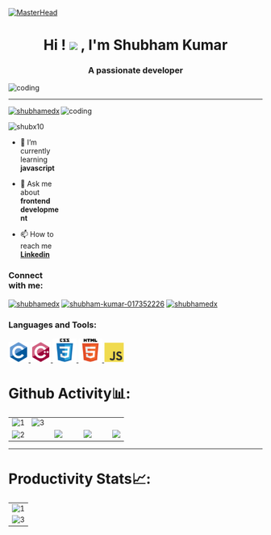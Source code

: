 [![MasterHead](https://d33wubrfki0l68.cloudfront.net/c29d0c185426842fa27bca13dee75c2c4457f9a8/ff26b/img/octocat-banner.jpg)](https://Shubx10.io)
<h1 align="center">Hi ! <img src="https://c.tenor.com/QG65z_UQSCgAAAAi/jorrparivar-digital-pratik.gif" width="50"> , I'm Shubham Kumar</h1>
<h3 align="center">A passionate developer</h3>
<img alt="coding" src="https://64.media.tumblr.com/2d0af9c90d1b1107313cc20bda01548a/tumblr_outwxnanpp1u79o2lo1_1280.gifv" width="1500" height="400">
<hr>
<img align="right" alt="coding" width="400" src="https://c.tenor.com/Xr1mzn6I4AwAAAAC/moving-formation.gif" height="365">

<p align="left"> <a href="https://twitter.com/shubhamedx" target="_blank"><img src="https://img.shields.io/twitter/follow/shubhamedx?logo=twitter&style=for-the-badge" alt="shubhamedx" /></a></p>

<p align="left"> <img src="https://komarev.com/ghpvc/?username=shubx10&label=Profile%20views&color=0e75b6&style=flat" alt="shubx10" /> </p>

- 🌱 I’m currently learning **javascript**

- 💬 Ask me about **frontend development**

- 📫 How to reach me **<a href="https://linkedin.com/in/shubham-kumar-017352226" target=blank>Linkedin</a>**

<h3 align="left">Connect with me:</h3>
<p align="left">
<a href="https://twitter.com/shubhamedx" target="_blank"><img align="center" src="https://cdn-icons.flaticon.com/png/512/3992/premium/3992594.png?token=exp=1651656841~hmac=2a3e3aaeb4dad2defc4915437f83b5bf" alt="shubhamedx" height="40" width="40" /></a>
<a href="https://linkedin.com/in/shubham-kumar-017352226" target="_blank"><img align="center" src="https://cdn-icons.flaticon.com/png/512/3536/premium/3536505.png?token=exp=1651657082~hmac=3dfd25eb149e30b10aa65e967b57fed0" alt="shubham-kumar-017352226" height="40" width="40" /></a>
<a href="https://instagram.com/shubhamedx" target="_blank"><img align="center" src="https://cdn-icons.flaticon.com/png/512/3955/premium/3955027.png?token=exp=1651657219~hmac=059f0addb369c60fa622e5c9d530e148" alt="shubhamedx" height="40" width="40" /></a>
</p>

<h3 align="left">Languages and Tools:</h3>
<p align="left"> <a href="https://www.cprogramming.com/" target="_blank" rel="noreferrer"> <img src="https://raw.githubusercontent.com/devicons/devicon/master/icons/c/c-original.svg" alt="c" width="40" height="40"/> </a> <a href="https://www.w3schools.com/cpp/" target="_blank" rel="noreferrer"> <img src="https://raw.githubusercontent.com/devicons/devicon/master/icons/cplusplus/cplusplus-original.svg" alt="cplusplus" width="40" height="40"/> </a> <a href="https://www.w3schools.com/css/" target="_blank" rel="noreferrer"> <img src="https://raw.githubusercontent.com/devicons/devicon/master/icons/css3/css3-original-wordmark.svg" alt="css3" width="47" height="47"/> </a> <a href="https://www.w3.org/html/" target="_blank" rel="noreferrer"> <img src="https://raw.githubusercontent.com/devicons/devicon/master/icons/html5/html5-original-wordmark.svg" alt="html5" width="47" height="47"/> </a> <a href="https://developer.mozilla.org/en-US/docs/Web/JavaScript" target="_blank" rel="noreferrer"> <img src="https://raw.githubusercontent.com/devicons/devicon/master/icons/javascript/javascript-original.svg" alt="javascript" width="39" height="39"/> </a></p>

# Github Activity📊:
<table>
  <tr>
    <td><img src="https://github-readme-stats.vercel.app/api?username=shubx10&theme=tokyonight&show_icons=true"  display=block width=100% height=auto  alt="1" ></td>
    <td><img src="https://github-readme-streak-stats.herokuapp.com/?user=shubx10&theme=tokyonight"  display=block width=100% height=auto alt="3" ></td>
   </tr> 
   <tr>
     <td><img src="https://github-readme-stats.vercel.app/api/top-langs/?username=shubx10&theme=tokyonight&layout=compact&hide=Jupyter%20Notebook"  display=block           width=100% height=auto  alt="2" ></td>
     <td>&nbsp;&nbsp;&nbsp;&nbsp;&nbsp;&nbsp;&nbsp;&nbsp;&nbsp;&nbsp;&nbsp;&nbsp;<img src="https://c.tenor.com/SOVMSXmWB1kAAAAi/tony-star-jumping.gif" width="80">&nbsp;&nbsp;&nbsp;&nbsp;&nbsp;&nbsp;&nbsp;&nbsp;&nbsp;&nbsp;&nbsp;<img src="https://c.tenor.com/muTtyh3hW3MAAAAi/rabbit-dance.gif" width="100">&nbsp;&nbsp;&nbsp;&nbsp;&nbsp;&nbsp;&nbsp;&nbsp;&nbsp;&nbsp;&nbsp;<img src="https://c.tenor.com/XSbD902n1fwAAAAi/rennen-fast.gif" width="50"></td>
  </tr>
</table>

<hr>

# Productivity Stats📈:
<table>
  <tr>
    <td><img src="https://github-profile-summary-cards.vercel.app/api/cards/profile-details?username=Shubx10&theme=tokyonight"  display=block width=100% height=auto  alt="1" ></td>
   </tr> 
   <tr>
      <td><img src="https://activity-graph.herokuapp.com/graph?username=Shubx10&bg_color=1a1b27&color=be90f2&line=638fda&point=35aea1&area=true"  display=block width=100% height=auto alt="3" ></td>
  </tr>
</table>









